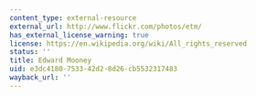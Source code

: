 ```yaml
---
content_type: external-resource
external_url: http://www.flickr.com/photos/etm/
has_external_license_warning: true
license: https://en.wikipedia.org/wiki/All_rights_reserved
status: ''
title: Edward Mooney
uid: e3dc4180-7533-42d2-8d26-cb5532317483
wayback_url: ''
---
```

